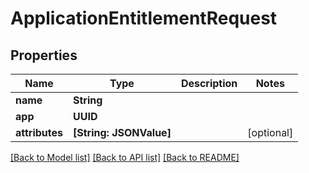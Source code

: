 # ApplicationEntitlementRequest

## Properties
Name | Type | Description | Notes
------------ | ------------- | ------------- | -------------
**name** | **String** |  | 
**app** | **UUID** |  | 
**attributes** | **[String: JSONValue]** |  | [optional] 

[[Back to Model list]](../README.md#documentation-for-models) [[Back to API list]](../README.md#documentation-for-api-endpoints) [[Back to README]](../README.md)


